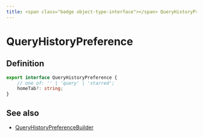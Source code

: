 ```yaml
---
title: <span class="badge object-type-interface"></span> QueryHistoryPreference
---
```

# <span class="badge object-type-interface"></span> QueryHistoryPreference

## Definition

```typescript
export interface QueryHistoryPreference {
	// one of: '' | 'query' | 'starred';
	homeTab?: string;
}

```
## See also

 * <span class="badge builder"></span> [QueryHistoryPreferenceBuilder](./builder-QueryHistoryPreferenceBuilder.md)
